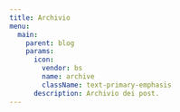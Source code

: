 ```yaml
---
title: Archivio
menu:
  main:
    parent: blog
    params:
      icon:
        vendor: bs
        name: archive
        className: text-primary-emphasis
      description: Archivio dei post.
---
```

